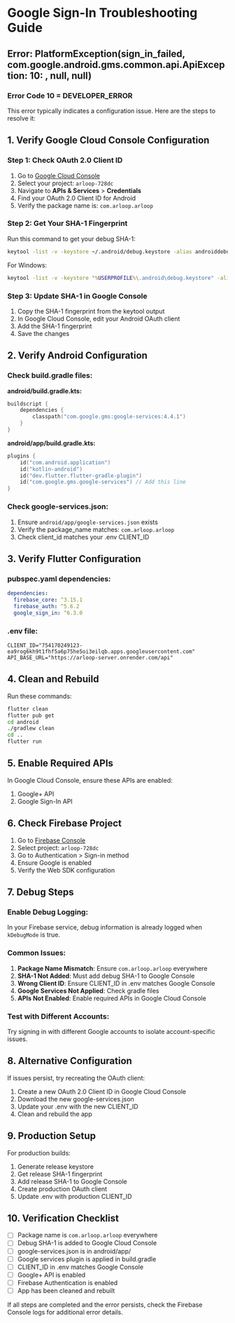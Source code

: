 # Google Sign-In Troubleshooting Guide

## Error: PlatformException(sign_in_failed, com.google.android.gms.common.api.ApiException: 10: , null, null)

### Error Code 10 = DEVELOPER_ERROR

This error typically indicates a configuration issue. Here are the steps to resolve it:

## 1. Verify Google Cloud Console Configuration

### Step 1: Check OAuth 2.0 Client ID
1. Go to [Google Cloud Console](https://console.cloud.google.com/)
2. Select your project: `arloop-728dc`
3. Navigate to **APIs & Services** > **Credentials**
4. Find your OAuth 2.0 Client ID for Android
5. Verify the package name is: `com.arloop.arloop`

### Step 2: Get Your SHA-1 Fingerprint
Run this command to get your debug SHA-1:
```bash
keytool -list -v -keystore ~/.android/debug.keystore -alias androiddebugkey -storepass android -keypass android
```

For Windows:
```cmd
keytool -list -v -keystore "%USERPROFILE%\.android\debug.keystore" -alias androiddebugkey -storepass android -keypass android
```

### Step 3: Update SHA-1 in Google Console
1. Copy the SHA-1 fingerprint from the keytool output
2. In Google Cloud Console, edit your Android OAuth client
3. Add the SHA-1 fingerprint
4. Save the changes

## 2. Verify Android Configuration

### Check build.gradle files:

**android/build.gradle.kts:**
```kotlin
buildscript {
    dependencies {
        classpath("com.google.gms:google-services:4.4.1")
    }
}
```

**android/app/build.gradle.kts:**
```kotlin
plugins {
    id("com.android.application")
    id("kotlin-android")
    id("dev.flutter.flutter-gradle-plugin")
    id("com.google.gms.google-services") // Add this line
}
```

### Check google-services.json:
1. Ensure `android/app/google-services.json` exists
2. Verify the package_name matches: `com.arloop.arloop`
3. Check client_id matches your .env CLIENT_ID

## 3. Verify Flutter Configuration

### pubspec.yaml dependencies:
```yaml
dependencies:
  firebase_core: ^3.15.1
  firebase_auth: ^5.6.2
  google_sign_in: ^6.3.0
```

### .env file:
```env
CLIENT_ID="754170249123-ea9rog6kh9t1fhf5a6p75he5oi3eilqb.apps.googleusercontent.com"
API_BASE_URL="https://arloop-server.onrender.com/api"
```

## 4. Clean and Rebuild

Run these commands:
```bash
flutter clean
flutter pub get
cd android
./gradlew clean
cd ..
flutter run
```

## 5. Enable Required APIs

In Google Cloud Console, ensure these APIs are enabled:
1. Google+ API
2. Google Sign-In API

## 6. Check Firebase Project

1. Go to [Firebase Console](https://console.firebase.google.com/)
2. Select project: `arloop-728dc`
3. Go to Authentication > Sign-in method
4. Ensure Google is enabled
5. Verify the Web SDK configuration

## 7. Debug Steps

### Enable Debug Logging:
In your Firebase service, debug information is already logged when `kDebugMode` is true.

### Common Issues:
1. **Package Name Mismatch**: Ensure `com.arloop.arloop` everywhere
2. **SHA-1 Not Added**: Must add debug SHA-1 to Google Console
3. **Wrong Client ID**: Ensure CLIENT_ID in .env matches Google Console
4. **Google Services Not Applied**: Check gradle files
5. **APIs Not Enabled**: Enable required APIs in Google Cloud Console

### Test with Different Accounts:
Try signing in with different Google accounts to isolate account-specific issues.

## 8. Alternative Configuration

If issues persist, try recreating the OAuth client:
1. Create a new OAuth 2.0 Client ID in Google Cloud Console
2. Download the new google-services.json
3. Update your .env with the new CLIENT_ID
4. Clean and rebuild the app

## 9. Production Setup

For production builds:
1. Generate release keystore
2. Get release SHA-1 fingerprint
3. Add release SHA-1 to Google Console
4. Create production OAuth client
5. Update .env with production CLIENT_ID

## 10. Verification Checklist

- [ ] Package name is `com.arloop.arloop` everywhere
- [ ] Debug SHA-1 is added to Google Cloud Console
- [ ] google-services.json is in android/app/
- [ ] Google services plugin is applied in build.gradle
- [ ] CLIENT_ID in .env matches Google Console
- [ ] Google+ API is enabled
- [ ] Firebase Authentication is enabled
- [ ] App has been cleaned and rebuilt

If all steps are completed and the error persists, check the Firebase Console logs for additional error details.
